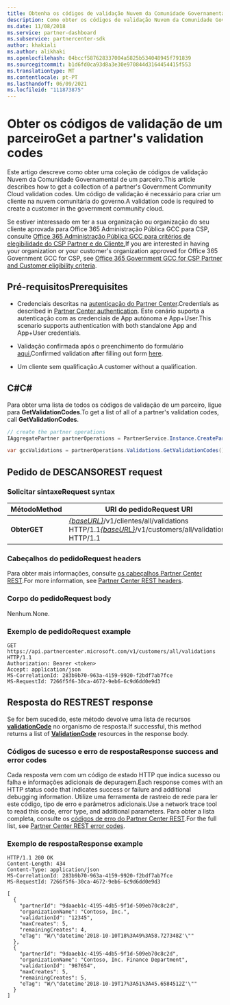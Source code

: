```yaml
---
title: Obtenha os códigos de validação Nuvem da Comunidade Governamental de um parceiro
description: Como obter os códigos de validação Nuvem da Comunidade Governamental de um parceiro.
ms.date: 11/08/2018
ms.service: partner-dashboard
ms.subservice: partnercenter-sdk
author: khakiali
ms.author: alikhaki
ms.openlocfilehash: 04bccf587628337004a5825b534048945f791839
ms.sourcegitcommit: b1d6fd0ca93d8a3e30e970844d3164454415f553
ms.translationtype: MT
ms.contentlocale: pt-PT
ms.lasthandoff: 06/09/2021
ms.locfileid: "111873875"
---
```

# <a name="get-a-partners-validation-codes"></a><span data-ttu-id="ca0c5-103">Obter os códigos de validação de um parceiro</span><span class="sxs-lookup"><span data-stu-id="ca0c5-103">Get a partner's validation codes</span></span>

<span data-ttu-id="ca0c5-104">Este artigo descreve como obter uma coleção de códigos de validação Nuvem da Comunidade Governamental de um parceiro.</span><span class="sxs-lookup"><span data-stu-id="ca0c5-104">This article describes how to get a collection of a partner's Government Community Cloud validation codes.</span></span> <span data-ttu-id="ca0c5-105">Um código de validação é necessário para criar um cliente na nuvem comunitária do governo.</span><span class="sxs-lookup"><span data-stu-id="ca0c5-105">A validation code is required to create a customer in the government community cloud.</span></span>

<span data-ttu-id="ca0c5-106">Se estiver interessado em ter a sua organização ou organização do seu cliente aprovada para Office 365 Administração Pública GCC para CSP, consulte [Office 365 Administração Pública GCC para critérios de elegibilidade do CSP Partner e do Cliente.](/partner-center/csp-gcc-validate)</span><span class="sxs-lookup"><span data-stu-id="ca0c5-106">If you are interested in having your organization or your customer's organization approved for Office 365 Government GCC for CSP, see [Office 365 Government GCC for CSP Partner and Customer eligibility criteria](/partner-center/csp-gcc-validate).</span></span>

## <a name="prerequisites"></a><span data-ttu-id="ca0c5-107">Pré-requisitos</span><span class="sxs-lookup"><span data-stu-id="ca0c5-107">Prerequisites</span></span>

- <span data-ttu-id="ca0c5-108">Credenciais descritas na [autenticação do Partner Center](partner-center-authentication.md).</span><span class="sxs-lookup"><span data-stu-id="ca0c5-108">Credentials as described in [Partner Center authentication](partner-center-authentication.md).</span></span> <span data-ttu-id="ca0c5-109">Este cenário suporta a autenticação com as credenciais de App autónoma e App+User.</span><span class="sxs-lookup"><span data-stu-id="ca0c5-109">This scenario supports authentication with both standalone App and App+User credentials.</span></span>

- <span data-ttu-id="ca0c5-110">Validação confirmada após o preenchimento do formulário [aqui.](https://products.office.com/government/eligibility-validation?ReqType=CSPPartner)</span><span class="sxs-lookup"><span data-stu-id="ca0c5-110">Confirmed validation after filling out form [here](https://products.office.com/government/eligibility-validation?ReqType=CSPPartner).</span></span>

- <span data-ttu-id="ca0c5-111">Um cliente sem qualificação.</span><span class="sxs-lookup"><span data-stu-id="ca0c5-111">A customer without a qualification.</span></span>

## <a name="c"></a><span data-ttu-id="ca0c5-112">C\#</span><span class="sxs-lookup"><span data-stu-id="ca0c5-112">C\#</span></span>

<span data-ttu-id="ca0c5-113">Para obter uma lista de todos os códigos de validação de um parceiro, ligue para **GetValidationCodes**.</span><span class="sxs-lookup"><span data-stu-id="ca0c5-113">To get a list of all of a partner's validation codes, call **GetValidationCodes**.</span></span>

``` csharp
// create the partner operations
IAggregatePartner partnerOperations = PartnerService.Instance.CreatePartnerOperations(credentials);

var gccValidations = partnerOperations.Validations.GetValidationCodes();
```

## <a name="rest-request"></a><span data-ttu-id="ca0c5-114">Pedido de DESCANSO</span><span class="sxs-lookup"><span data-stu-id="ca0c5-114">REST request</span></span>

### <a name="request-syntax"></a><span data-ttu-id="ca0c5-115">Solicitar sintaxe</span><span class="sxs-lookup"><span data-stu-id="ca0c5-115">Request syntax</span></span>

| <span data-ttu-id="ca0c5-116">Método</span><span class="sxs-lookup"><span data-stu-id="ca0c5-116">Method</span></span>  | <span data-ttu-id="ca0c5-117">URI do pedido</span><span class="sxs-lookup"><span data-stu-id="ca0c5-117">Request URI</span></span>                                                                                          |
|---------|------------------------------------------------------------------------------------------------------|
| <span data-ttu-id="ca0c5-118">**Obter**</span><span class="sxs-lookup"><span data-stu-id="ca0c5-118">**GET**</span></span> | <span data-ttu-id="ca0c5-119">[*{baseURL}*](partner-center-rest-urls.md)/v1/clientes/all/validations HTTP/1.1</span><span class="sxs-lookup"><span data-stu-id="ca0c5-119">[*{baseURL}*](partner-center-rest-urls.md)/v1/customers/all/validations HTTP/1.1</span></span> |

### <a name="request-headers"></a><span data-ttu-id="ca0c5-120">Cabeçalhos do pedido</span><span class="sxs-lookup"><span data-stu-id="ca0c5-120">Request headers</span></span>

<span data-ttu-id="ca0c5-121">Para obter mais informações, consulte [os cabeçalhos Partner Center REST](headers.md).</span><span class="sxs-lookup"><span data-stu-id="ca0c5-121">For more information, see [Partner Center REST headers](headers.md).</span></span>

### <a name="request-body"></a><span data-ttu-id="ca0c5-122">Corpo do pedido</span><span class="sxs-lookup"><span data-stu-id="ca0c5-122">Request body</span></span>

<span data-ttu-id="ca0c5-123">Nenhum.</span><span class="sxs-lookup"><span data-stu-id="ca0c5-123">None.</span></span>

### <a name="request-example"></a><span data-ttu-id="ca0c5-124">Exemplo de pedido</span><span class="sxs-lookup"><span data-stu-id="ca0c5-124">Request example</span></span>

```http
GET https://api.partnercenter.microsoft.com/v1/customers/all/validations HTTP/1.1
Authorization: Bearer <token>
Accept: application/json
MS-CorrelationId: 283b9b70-963a-4159-9920-f2bdf7ab7fce
MS-RequestId: 7266f5f6-30ca-4672-9eb6-6c9d6dd0e9d3
```

## <a name="rest-response"></a><span data-ttu-id="ca0c5-125">Resposta do REST</span><span class="sxs-lookup"><span data-stu-id="ca0c5-125">REST response</span></span>

<span data-ttu-id="ca0c5-126">Se for bem sucedido, este método devolve uma lista de recursos [**validationCode**](utility-resources.md#validationcode) no organismo de resposta.</span><span class="sxs-lookup"><span data-stu-id="ca0c5-126">If successful, this method returns a list of [**ValidationCode**](utility-resources.md#validationcode) resources in the response body.</span></span>

### <a name="response-success-and-error-codes"></a><span data-ttu-id="ca0c5-127">Códigos de sucesso e erro de resposta</span><span class="sxs-lookup"><span data-stu-id="ca0c5-127">Response success and error codes</span></span>

<span data-ttu-id="ca0c5-128">Cada resposta vem com um código de estado HTTP que indica sucesso ou falha e informações adicionais de depuragem.</span><span class="sxs-lookup"><span data-stu-id="ca0c5-128">Each response comes with an HTTP status code that indicates success or failure and additional debugging information.</span></span> <span data-ttu-id="ca0c5-129">Utilize uma ferramenta de rastreio de rede para ler este código, tipo de erro e parâmetros adicionais.</span><span class="sxs-lookup"><span data-stu-id="ca0c5-129">Use a network trace tool to read this code, error type, and additional parameters.</span></span> <span data-ttu-id="ca0c5-130">Para obter a lista completa, consulte os [códigos de erro do Partner Center REST](error-codes.md).</span><span class="sxs-lookup"><span data-stu-id="ca0c5-130">For the full list, see [Partner Center REST error codes](error-codes.md).</span></span>

### <a name="response-example"></a><span data-ttu-id="ca0c5-131">Exemplo de resposta</span><span class="sxs-lookup"><span data-stu-id="ca0c5-131">Response example</span></span>

```http
HTTP/1.1 200 OK
Content-Length: 434
Content-Type: application/json
MS-CorrelationId: 283b9b70-963a-4159-9920-f2bdf7ab7fce
MS-RequestId: 7266f5f6-30ca-4672-9eb6-6c9d6dd0e9d3

[
  {
    "partnerId": "9daaeb1c-4195-4db5-9f1d-509eb70c8c2d",
    "organizationName": "Contoso, Inc.",
    "validationId": "12345",
    "maxCreates": 5,
    "remainingCreates": 4,
    "eTag": "W/\"datetime'2018-10-10T18%3A49%3A58.727348Z'\""
  },
  {
    "partnerId": "9daaeb1c-4195-4db5-9f1d-509eb70c8c2d",
    "organizationName": "Contoso, Inc. Finance Department",
    "validationId": "987654",
    "maxCreates": 5,
    "remainingCreates": 5,
    "eTag": "W/\"datetime'2018-10-19T17%3A51%3A45.6584512Z'\""
  }
]
```
